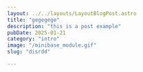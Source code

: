 ```yaml
---
layout: ../../layouts/LayoutBlogPost.astro
title: "gegegege"
description: "this is a post example"
pubDate: 2025-01-21
category: "intro"
image: "/minibase_module.gif"
slug: "disrdd"

---
```



